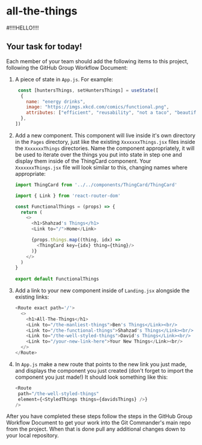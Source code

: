 # all-the-things
#!!!!HELLO!!!!
## Your task for today!

Each member of your team should add the following items to this project, following the GitHub Group Workflow Document:

1. A piece of state in `App.js`. For example:

    ```javascript
     const [huntersThings, setHuntersThings] = useState([
      {
        name: "energy drinks",
        image: "https://imgs.xkcd.com/comics/functional.png",  
        attributes: ["efficient", "reusability", "not a taco", "beautiful"],
      },
    ])
    ```

2. Add a new component. This component will live inside it's own directory in the `Pages` directory, just like the existing `XxxxxxxThings.jsx` files inside the `XxxxxxxThings` directories. Name the component appropriately, it will be used to iterate over the things you put into state in step one and display them inside of the ThingCard component. Your `XxxxxxxThings.jsx` file will look similar to this, changing names where appropriate:
  
    ```javascript
    import ThingCard from '../../components/ThingCard/ThingCard'

    import { Link } from 'react-router-dom'

    const FunctionalThings = (props) => {
      return (
        <>
          <h1>Shahzad's Things</h1>
          <Link to="/">Home</Link>

          {props.things.map((thing, idx) => 
            <ThingCard key={idx} thing={thing}/>
          )}
        </>
      )
    }
     
    export default FunctionalThings
    ```

3. Add a link to your new component inside of `Landing.jsx` alongside the existing links:

    ```javascript
    <Route exact path='/'>
      <>
        <h1>All-The-Things</h1>
        <Link to="/the-manliest-things">Ben's Things</Link><br/>
        <Link to="/the-functional-things">Shahzad's Things</Link><br/>
        <Link to="/the-well-styled-things">David's Things</Link><br/>
        <Link to="/your-new-link-here">Your New Things</Link><br/>
      </>
    </Route>
    ```

4. In `App.js` make a new route that points to the new link you just made, and displays the component you just created (don't forget to import the component you just made!) It should look something like this:

   	```javascript
   <Route
     path="/the-well-styled-things"
     element={<StyledThings things={davidsThings} />}
   />
   	```

After you have completed these steps follow the steps in the GitHub Group Workflow Document to get your work into the Git Commander's main repo from the project. When that is done pull any additional changes down to your local repository.